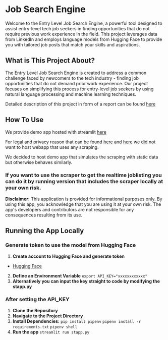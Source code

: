 # Job Search Engine

Welcome to the Entry Level Job Search Engine, a powerful tool designed to assist entry-level tech job seekers in finding opportunities that do not require previous work experience in the field. This project leverages data from LinkedIn and employs language models from Hugging Face to provide you with tailored job posts that match your skills and aspirations.

## What is This Project About?

The Entry Level Job Search Engine is created to address a common challenge faced by newcomers to the tech industry - finding job opportunities that do not demand prior work experience. Our project focuses on simplifying this process for entry-level job seekers by using natural language processing and machine learning techniques.

Detailed description of this project in form of a report can be found [here](https://github.com/JuusoSaavalainen/miniprojektiDS/blob/main/miniprojektiDS-1.pdf)

## How To Use
We provide demo app hosted with streamlit [here](https://job-search-engine-demo.streamlit.app/)

For legal and privacy reason that can be found
[here](https://www.linkedin.com/robots.txt) and
[here](https://www.linkedin.com/legal/crawling-terms)
we did not want to host webapp that uses any scraping.

We decided to host demo app that simulates the scraping with static data but otherwise behaves similarly.

### If you want to use the scraper to get the realtime joblisting you can do it by running version that includes the scraper locally at your __own risk__.

**Disclaimer:**
This application is provided for informational purposes only. By using this app, you acknowledge that you are using it at your own risk. The app's developers and contributors are not responsible for any consequences resulting from its use.

## Running the App Locally 

### Generate token to use the model from Hugging Face
1. **Create account to Hugging Face and generate token**
 - [Hugging Face](https://huggingface.co/)
2. **Define an Environment Variable**
```export API_KEY="xxxxxxxxxxxx"```
3. **Alternatively you can input the key straight to code by modifying the stapp.py**

### After setting the API_KEY
1. **Clone the Repository**
2. **Navigate to the Project Directory**
3. **Install Dependencies:**
```pip install pipenv```
```pipenv install -r requirements.txt```
```pipenv shell```
5. **Run the app**
```streamlit run stapp.py```
